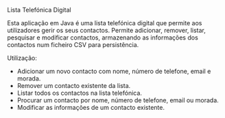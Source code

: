 Lista Telefónica Digital

Esta aplicação em Java é uma lista telefónica digital que permite aos utilizadores gerir os seus contactos. 
Permite adicionar, remover, listar, pesquisar e modificar contactos, armazenando as informações dos contactos num ficheiro CSV para persistência.

Utilização:

- Adicionar um novo contacto com nome, número de telefone, email e morada.
- Remover um contacto existente da lista.
- Listar todos os contactos na lista telefónica.
- Procurar um contacto por nome, número de telefone, email ou morada.
- Modificar as informações de um contacto existente.
